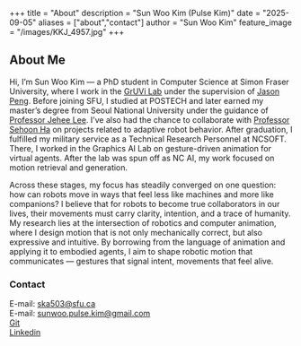+++
title = "About"
description = "Sun Woo Kim (Pulse Kim)"
date = "2025-09-05"
aliases = ["about","contact"]
author = "Sun Woo Kim"
feature_image = "/images/KKJ_4957.jpg"
+++

## About Me

Hi, I’m Sun Woo Kim — a PhD student in Computer Science at Simon Fraser University, where I work in the [GrUVi Lab](https://gruvi.cs.sfu.ca/) under the supervision of [Jason Peng](https://xbpeng.github.io/). Before joining SFU, I studied at POSTECH and later earned my master’s degree from Seoul National University under the guidance of [Professor Jehee Lee](https://mrl.snu.ac.kr/~jehee/). I’ve also had the chance to collaborate with [Professor Sehoon Ha](https://faculty.cc.gatech.edu/~sha9/) on projects related to adaptive robot behavior. After graduation, I fulfilled my military service as a Technical Research Personnel at NCSOFT. There, I worked in the Graphics AI Lab on gesture-driven animation for virtual agents. After the lab was spun off as NC AI, my work focused on motion retrieval and generation.

Across these stages, my focus has steadily converged on one question: how can robots move in ways that feel less like machines and more like companions? I believe that for robots to become true collaborators in our lives, their movements must carry clarity, intention, and a trace of humanity. My research lies at the intersection of robotics and computer animation, where I design motion that is not only mechanically correct, but also expressive and intuitive. By borrowing from the language of animation and applying it to embodied agents, I aim to shape robotic motion that communicates — gestures that signal intent, movements that feel alive.

### Contact 
E-mail: ska503@sfu.ca \
E-mail: sunwoo.pulse.kim@gmail.com \
[Git](https://github.com/PulseKim/) \
[Linkedin](https://www.linkedin.com/in/sun-woo-kim-6ba202238)
